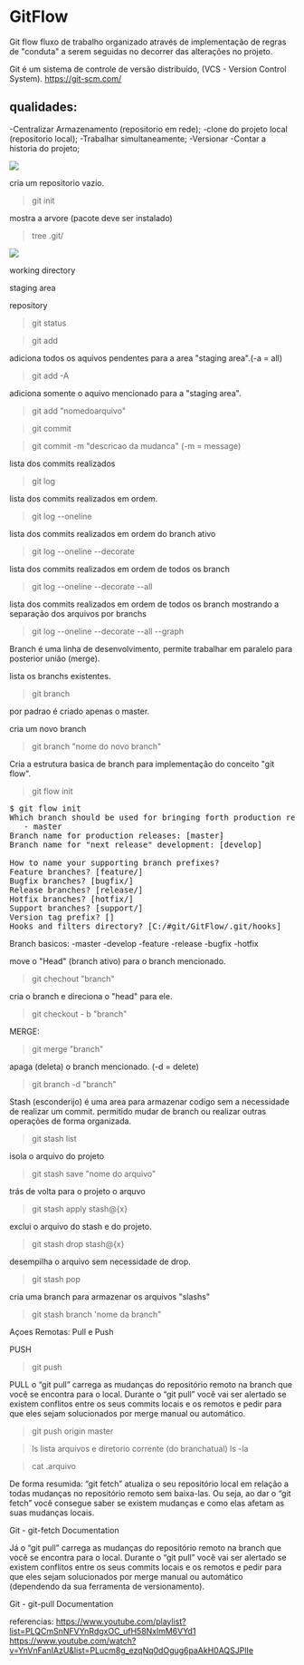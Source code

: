 # GitFlow


Git flow
fluxo de trabalho organizado através de implementação de regras de "conduta" a serem seguidas no decorrer das alterações no projeto.

Git é um sistema de controle de versão distribuído, (VCS - Version Control System).
https://git-scm.com/

<h2>qualidades:</h2>


-Centralizar Armazenamento (repositorio em rede);
-clone do projeto local (repositorio local);
-Trabalhar simultaneamente;
-Versionar
-Contar a historia do projeto;

<img src="estrutura.jpg">



cria um repositorio vazio.
>git init

mostra a arvore (pacote deve ser instalado)
>tree .git/


<img src="areas.jpg">

working directory

staging area

repository

>git status

>git add

adiciona todos os aquivos pendentes para a area "staging area".(-a = all)
>git add -A
 

adiciona somente o aquivo mencionado para a "staging area".
>git add "nomedoarquivo"

>git commit

>git commit -m "descricao da mudanca"
(-m = message)


lista dos commits realizados
>git log

lista dos commits realizados em ordem.
>git log --oneline

lista dos commits realizados em ordem do branch ativo
>git log --oneline --decorate

lista dos commits realizados em ordem de todos os branch
>git log --oneline --decorate --all

lista dos commits realizados em ordem de todos os branch mostrando a separação dos arquivos por branchs
>git log --oneline --decorate --all --graph


Branch é uma linha de desenvolvimento, permite  trabalhar em paralelo para posterior união (merge).

lista os branchs existentes.
>git branch

por padrao é criado apenas o master.

cria um novo branch
>git branch "nome do novo branch"

Cria a estrutura basica de branch para implementação do conceito "git flow".
>git flow init


<pre>
$ git flow init
Which branch should be used for bringing forth production releases?
   - master
Branch name for production releases: [master]
Branch name for "next release" development: [develop]

How to name your supporting branch prefixes?
Feature branches? [feature/]
Bugfix branches? [bugfix/]
Release branches? [release/]
Hotfix branches? [hotfix/]
Support branches? [support/]
Version tag prefix? []
Hooks and filters directory? [C:/#git/GitFlow/.git/hooks]
</pre>


Branch basicos:
-master
-develop
-feature
-release
-bugfix
-hotfix


move o "Head" (branch ativo) para o branch mencionado.
>git chechout "branch"


cria o branch e direciona o "head" para ele.
>git checkout - b "branch"

MERGE:

>git merge "branch"


apaga (deleta) o branch mencionado. (-d = delete)
>git branch -d "branch"




Stash (esconderijo)
é uma area para armazenar codigo sem a necessidade de realizar um commit.
permitido mudar de branch ou realizar outras operações de forma organizada.


>git stash list

isola o arquivo do projeto
>git stash save "nome do arquivo"

trás de volta para o projeto o arquvo
>git stash apply stash@{x}

exclui o arquivo do stash e do projeto.
>git stash drop stash@{x}

desempilha o arquivo sem necessidade de drop.
>git stash pop

cria uma branch para armazenar os arquivos "slashs"
>git stash branch 'nome da branch"



 Açoes Remotas: Pull e Push

PUSH

>git push


PULL
o “git pull” carrega as mudanças do repositório remoto na branch que você se encontra para o local. Durante o “git pull” você vai ser alertado se existem conflitos entre os seus commits locais e os remotos e pedir para que eles sejam solucionados por merge manual ou automático.

>git push origin master





>ls
lista arquivos e diretorio corrente (do branchatual)
>ls -la

>cat .arquivo

De forma resumida: “git fetch” atualiza o seu repositório local em relação a todas mudanças no repositório remoto sem baixa-las. Ou seja, ao dar o “git fetch” você consegue saber se existem mudanças e como elas afetam as suas mudanças locais.

Git - git-fetch Documentation

Já o “git pull” carrega as mudanças do repositório remoto na branch que você se encontra para o local. Durante o “git pull” você vai ser alertado se existem conflitos entre os seus commits locais e os remotos e pedir para que eles sejam solucionados por merge manual ou automático (dependendo da sua ferramenta de versionamento).

Git - git-pull Documentation



referencias:
https://www.youtube.com/playlist?list=PLQCmSnNFVYnRdgxOC_ufH58NxlmM6VYd1
https://www.youtube.com/watch?v=YnVnFanIAzU&list=PLucm8g_ezqNq0dOgug6paAkH0AQSJPlIe


